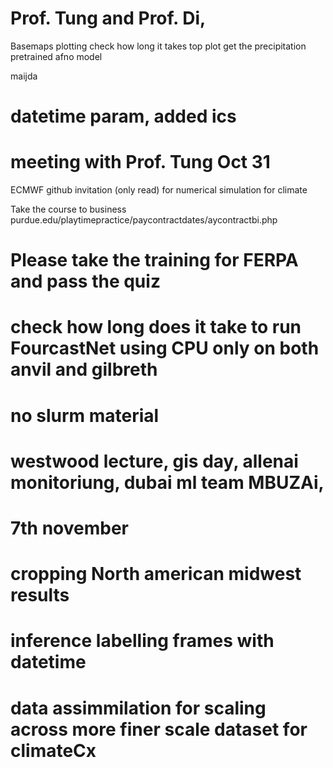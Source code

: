 # Prof. Tung and Prof. Di,

Basemaps plotting 
check how long it takes top plot
get the precipitation pretrained afno model

maijda


# datetime param, added ics



# meeting with Prof. Tung  Oct 31

ECMWF github invitation (only read) for numerical simulation for climate

Take the course to business  purdue.edu/playtimepractice/paycontractdates/aycontractbi.php
# Please take the training for FERPA and pass the quiz
# check how long does it take to run FourcastNet using CPU only on both anvil and gilbreth
# no slurm material




# westwood lecture, gis day, allenai monitoriung, dubai ml team MBUZAi, 




# 7th november

# cropping North american midwest results
# inference labelling frames with datetime
# data assimmilation for scaling across more finer scale dataset for climateCx